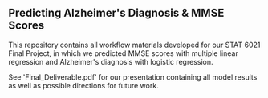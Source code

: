 ## Predicting Alzheimer's Diagnosis & MMSE Scores

This repository contains all workflow materials developed for our STAT 6021 Final Project, in which we predicted MMSE scores with multiple linear regression and Alzheimer's diagnosis with logistic regression. 

See 'Final_Deliverable.pdf' for our presentation containing all model results as well as possible directions for future work. 
